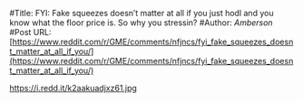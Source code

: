 #Title: FYI: Fake squeezes doesn’t matter at all if you just hodl and you know what the floor price is. So why you stressin?
#Author: _Amberson_
#Post URL: [https://www.reddit.com/r/GME/comments/nfjncs/fyi_fake_squeezes_doesnt_matter_at_all_if_you/](https://www.reddit.com/r/GME/comments/nfjncs/fyi_fake_squeezes_doesnt_matter_at_all_if_you/)


https://i.redd.it/k2aakuadjxz61.jpg